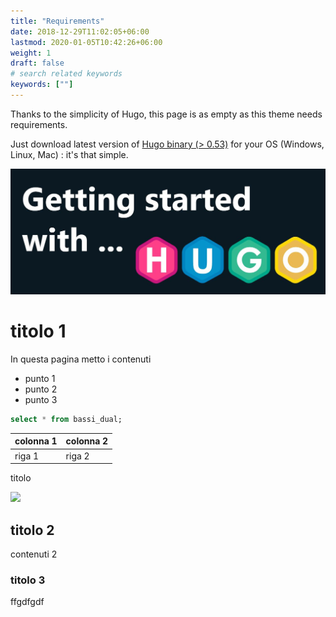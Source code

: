 ```yaml
---
title: "Requirements"
date: 2018-12-29T11:02:05+06:00
lastmod: 2020-01-05T10:42:26+06:00
weight: 1
draft: false
# search related keywords
keywords: [""]
---
```



Thanks to the simplicity of Hugo, this page is as empty as this theme needs requirements.

Just download latest version of [Hugo binary (> 0.53)](https://gohugo.io/getting-started/installing/) for your OS (Windows, Linux, Mac) : it's that simple.

![image example](hugo.jpg "image")

# titolo 1

In questa pagina metto i contenuti

* punto 1
* punto 2
* punto 3

```sql
select * from bassi_dual;
```

colonna 1 | colonna 2
---|---
riga 1 | riga 2


titolo

![](https://www.google.com)


## titolo 2

contenuti 2

### titolo 3

ffgdfgdf
